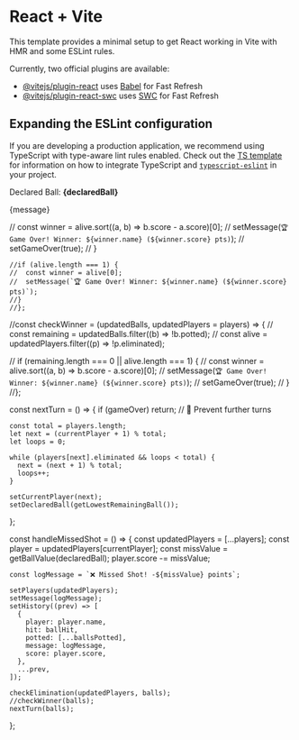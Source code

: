 # React + Vite

This template provides a minimal setup to get React working in Vite with HMR and some ESLint rules.

Currently, two official plugins are available:

- [@vitejs/plugin-react](https://github.com/vitejs/vite-plugin-react/blob/main/packages/plugin-react) uses [Babel](https://babeljs.io/) for Fast Refresh
- [@vitejs/plugin-react-swc](https://github.com/vitejs/vite-plugin-react/blob/main/packages/plugin-react-swc) uses [SWC](https://swc.rs/) for Fast Refresh

## Expanding the ESLint configuration

If you are developing a production application, we recommend using TypeScript with type-aware lint rules enabled. Check out the [TS template](https://github.com/vitejs/vite/tree/main/packages/create-vite/template-react-ts) for information on how to integrate TypeScript and [`typescript-eslint`](https://typescript-eslint.io) in your project.



<p>Declared Ball: <strong>{declaredBall}</strong></p>
<p className="message-log">{message}</p>



//    const winner = alive.sort((a, b) => b.score - a.score)[0];
    //    setMessage(`🏆 Game Over! Winner: ${winner.name} (${winner.score} pts)`);
    //    setGameOver(true);
    //  }

    //if (alive.length === 1) {
    //  const winner = alive[0];
    //  setMessage(`🏆 Game Over! Winner: ${winner.name} (${winner.score} pts)`);
    //}
    //};

  //const checkWinner = (updatedBalls, updatedPlayers = players) => {
  //  const remaining = updatedBalls.filter((b) => !b.potted);
  //  const alive = updatedPlayers.filter((p) => !p.eliminated);

  //  if (remaining.length === 0 || alive.length === 1) {
  //    const winner = alive.sort((a, b) => b.score - a.score)[0];
  //    setMessage(`🏆 Game Over! Winner: ${winner.name} (${winner.score} pts)`);
  //    setGameOver(true);
  //  }
  //};

   const nextTurn = () => {
    if (gameOver) return; // 🛑 Prevent further turns

    const total = players.length;
    let next = (currentPlayer + 1) % total;
    let loops = 0;

    while (players[next].eliminated && loops < total) {
      next = (next + 1) % total;
      loops++;
    }

    setCurrentPlayer(next);
    setDeclaredBall(getLowestRemainingBall());
  };

  const handleMissedShot = () => {
    const updatedPlayers = [...players];
    const player = updatedPlayers[currentPlayer];
    const missValue = getBallValue(declaredBall);
    player.score -= missValue;

    const logMessage = `❌ Missed Shot! -${missValue} points`;

    setPlayers(updatedPlayers);
    setMessage(logMessage);
    setHistory((prev) => [
      {
        player: player.name,
        hit: ballHit,
        potted: [...ballsPotted],
        message: logMessage,
        score: player.score,
      },
      ...prev,
    ]);

    checkElimination(updatedPlayers, balls);
    //checkWinner(balls);
    nextTurn(balls);
  };